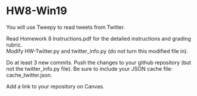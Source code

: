 # HW8-Win19

You will use Tweepy to read tweets from Twitter.  

Read Homework 8 Instructions.pdf for the detailed instructions and grading rubric.  
Modify HW-Twitter.py and twitter_info.py (do not turn this modified file in).

Do at least 3 new commits.  Push the changes to your github repository (but not the twitter_info.py file).  Be sure to include your JSON cache file: cache_twitter.json.

Add a link to your repository on Canvas.  
